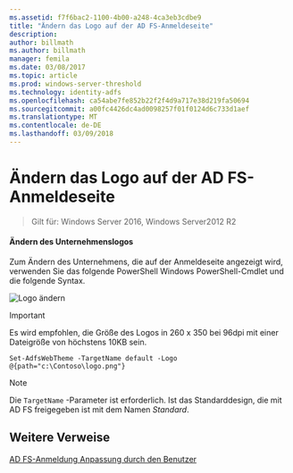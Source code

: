 ```yaml
---
ms.assetid: f7f6bac2-1100-4b00-a248-4ca3eb3cdbe9
title: "Ändern das Logo auf der AD FS-Anmeldeseite"
description: 
author: billmath
ms.author: billmath
manager: femila
ms.date: 03/08/2017
ms.topic: article
ms.prod: windows-server-threshold
ms.technology: identity-adfs
ms.openlocfilehash: ca54abe7fe852b22f2f4d9a717e38d219fa50694
ms.sourcegitcommit: a00fc4426dc4ad0098257f01f0124d6c733d1aef
ms.translationtype: MT
ms.contentlocale: de-DE
ms.lasthandoff: 03/09/2018
---
```

# <a name="changing-the-company-logo-on-the-ad-fs-sign-in-page"></a>Ändern das Logo auf der AD FS-Anmeldeseite

>Gilt für: Windows Server 2016, Windows Server2012 R2

#### <a name="change-company-logo"></a>Ändern des Unternehmenslogos  
Zum Ändern des Unternehmens, die auf der Anmeldeseite angezeigt wird, verwenden Sie das folgende PowerShell Windows PowerShell-Cmdlet und die folgende Syntax.  

![Logo ändern](media/AD-FS-user-sign-in-customization/ADFS_Blue_Custom2.png)
  
> [!IMPORTANT]  
> Es wird empfohlen, die Größe des Logos in 260 x 350 bei 96dpi mit einer Dateigröße von höchstens 10KB sein.  
  
    
    Set-AdfsWebTheme -TargetName default -Logo @{path="c:\Contoso\logo.png"}  

  
> [!NOTE]  
> Die `TargetName` -Parameter ist erforderlich. Ist das Standarddesign, die mit AD FS freigegeben ist mit dem Namen *Standard*.  

## <a name="additional-references"></a>Weitere Verweise 
[AD FS-Anmeldung Anpassung durch den Benutzer](AD-FS-user-sign-in-customization.md)  
